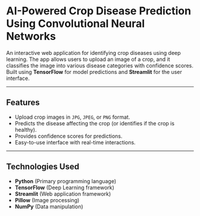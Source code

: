 # **AI-Powered Crop Disease Prediction Using Convolutional Neural Networks**

An interactive web application for identifying crop diseases using deep learning. The app allows users to upload an image of a crop, and it classifies the image into various disease categories with confidence scores. Built using **TensorFlow** for model predictions and **Streamlit** for the user interface.

---

## **Features**
- Upload crop images in `JPG`, `JPEG`, or `PNG` format.
- Predicts the disease affecting the crop (or identifies if the crop is healthy).
- Provides confidence scores for predictions.
- Easy-to-use interface with real-time interactions.

---

## **Technologies Used**
- **Python** (Primary programming language)
- **TensorFlow** (Deep Learning framework)
- **Streamlit** (Web application framework)
- **Pillow** (Image processing)
- **NumPy** (Data manipulation)
